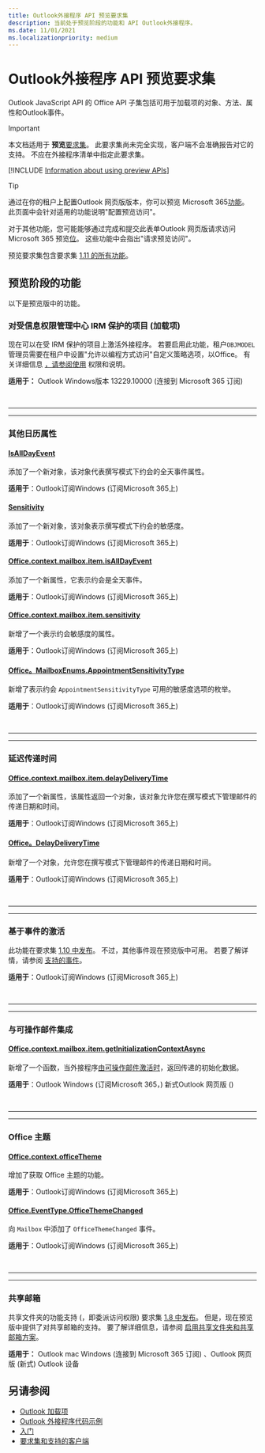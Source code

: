 ```yaml
---
title: Outlook外接程序 API 预览要求集
description: 当前处于预览阶段的功能和 API Outlook外接程序。
ms.date: 11/01/2021
ms.localizationpriority: medium
---
```


# <a name="outlook-add-in-api-preview-requirement-set"></a>Outlook外接程序 API 预览要求集

Outlook JavaScript API 的 Office API 子集包括可用于加载项的对象、方法、属性和Outlook事件。

> [!IMPORTANT]
> 本文档适用于 **预览**[要求集](../../requirement-sets/outlook-api-requirement-sets.md)。 此要求集尚未完全实现，客户端不会准确报告对它的支持。 不应在外接程序清单中指定此要求集。

[!INCLUDE [Information about using preview APIs](../../../includes/using-preview-apis-host.md)]

> [!TIP]
> 通过在你的租户上配置Outlook 网页版版本，你可以预览 Microsoft 365[功能](/microsoft-365/admin/manage/release-options-in-office-365?view=o365-worldwide&preserve-view=true#set-up-the-release-option-in-the-admin-center)。 此页面中会针对适用的功能说明"配置预览访问"。
>
> 对于其他功能，您可能能够通过完成和提交此表单Outlook 网页版请求访问 Microsoft 365 预览[位](https://aka.ms/OWAPreview)。 这些功能中会指出"请求预览访问"。

预览要求集包含要求集 [1.11 的所有功能](../requirement-set-1.11/outlook-requirement-set-1.11.md)。

## <a name="features-in-preview"></a>预览阶段的功能

以下是预览版中的功能。

### <a name="add-in-activation-on-items-protected-by-information-rights-management-irm"></a>对受信息权限管理中心 IRM 保护的项目 (加载项) 

现在可以在受 IRM 保护的项目上激活外接程序。 若要启用此功能，租户`OBJMODEL`管理员需要在租户中设置"允许以编程方式访问"自定义策略选项，以Office。 有关详细信息 [，请参阅使用](/azure/information-protection/configure-usage-rights#usage-rights-and-descriptions) 权限和说明。

**适用于：** Outlook Windows版本 13229.10000 (连接到 Microsoft 365 订阅) 

<br>

---

---

### <a name="additional-calendar-properties"></a>其他日历属性

#### <a name="isalldayevent"></a>[IsAllDayEvent](/javascript/api/outlook/office.isalldayevent?view=outlook-js-preview&preserve-view=true)

添加了一个新对象，该对象代表撰写模式下约会的全天事件属性。

**适用于**：Outlook订阅Windows (订阅Microsoft 365上) 

#### <a name="sensitivity"></a>[Sensitivity](/javascript/api/outlook/office.sensitivity?view=outlook-js-preview&preserve-view=true)

添加了一个新对象，该对象表示撰写模式下约会的敏感度。

**适用于**：Outlook订阅Windows (订阅Microsoft 365上) 

#### <a name="officecontextmailboxitemisalldayevent"></a>[Office.context.mailbox.item.isAllDayEvent](office.context.mailbox.item.md#properties)

添加了一个新属性，它表示约会是全天事件。

**适用于**：Outlook订阅Windows (订阅Microsoft 365上) 

#### <a name="officecontextmailboxitemsensitivity"></a>[Office.context.mailbox.item.sensitivity](office.context.mailbox.item.md#properties)

新增了一个表示约会敏感度的属性。

**适用于**：Outlook订阅Windows (订阅Microsoft 365上) 

#### <a name="officemailboxenumsappointmentsensitivitytype"></a>[Office。MailboxEnums.AppointmentSensitivityType](/javascript/api/outlook/office.mailboxenums.appointmentsensitivitytype?view=outlook-js-preview&preserve-view=true)

新增了表示约会 `AppointmentSensitivityType` 可用的敏感度选项的枚举。

**适用于**：Outlook订阅Windows (订阅Microsoft 365上) 

<br>

---

---

### <a name="delay-delivery-time"></a>延迟传递时间

#### <a name="officecontextmailboxitemdelaydeliverytime"></a>[Office.context.mailbox.item.delayDeliveryTime](office.context.mailbox.item.md#properties)

添加了一个新属性，该属性返回一个对象，该对象允许您在撰写模式下管理邮件的传递日期和时间。

**适用于**：Outlook订阅Windows (订阅Microsoft 365上) 

#### <a name="officedelaydeliverytime"></a>[Office。DelayDeliveryTime](/javascript/api/outlook/office.delaydeliverytime?view=outlook-js-preview&preserve-view=true)

新增了一个对象，允许您在撰写模式下管理邮件的传递日期和时间。

**适用于**：Outlook订阅Windows (订阅Microsoft 365上) 

<br>

---

---

### <a name="event-based-activation"></a>基于事件的激活

此功能在要求集 [1.10 中发布](../requirement-set-1.10/outlook-requirement-set-1.10.md)。 不过，其他事件现在预览版中可用。 若要了解详情，请参阅 [支持的事件](../../../outlook/autolaunch.md#supported-events)。

**适用于**：Outlook订阅Windows (订阅Microsoft 365上) 

<br>

---

---

### <a name="integration-with-actionable-messages"></a>与可操作邮件集成

#### <a name="officecontextmailboxitemgetinitializationcontextasync"></a>[Office.context.mailbox.item.getInitializationContextAsync](office.context.mailbox.item.md#methods)

新增了一个函数，当外接程序[由可操作邮件激活时](/outlook/actionable-messages/invoke-add-in-from-actionable-message)，返回传递的初始化数据。

**适用于**：Outlook Windows (订阅Microsoft 365，) 新式Outlook 网页版 () 

<br>

---

---

### <a name="office-theme"></a>Office 主题

#### <a name="officecontextofficetheme"></a>[Office.context.officeTheme](/javascript/api/office/office.context?view=outlook-js-preview&preserve-view=true#office-office-context-officetheme-member)

增加了获取 Office 主题的功能。

**适用于**：Outlook订阅Windows (订阅Microsoft 365上) 

#### <a name="officeeventtypeofficethemechanged"></a>[Office.EventType.OfficeThemeChanged](/javascript/api/office/office.eventtype?view=outlook-js-preview&preserve-view=true)

向 `Mailbox` 中添加了 `OfficeThemeChanged` 事件。

**适用于**：Outlook订阅Windows (订阅Microsoft 365上) 

<br>

---

---

### <a name="shared-mailboxes"></a>共享邮箱

共享文件夹的功能支持 (，即委派访问权限) 要求集 [1.8 中发布](../requirement-set-1.8/outlook-requirement-set-1.8.md)。 但是，现在预览版中提供了对共享邮箱的支持。 要了解详细信息，请参阅 [启用共享文件夹和共享邮箱方案](../../../outlook/delegate-access.md)。

**适用于：** Outlook mac Windows (连接到 Microsoft 365 订阅) 、Outlook 网页版 (新式) Outlook 设备

## <a name="see-also"></a>另请参阅

- [Outlook 加载项](../../../outlook/outlook-add-ins-overview.md)
- [Outlook 外接程序代码示例](https://developer.microsoft.com/outlook/gallery/?filterBy=Outlook,Samples,Add-ins)
- [入门](../../../quickstarts/outlook-quickstart.md)
- [要求集和支持的客户端](../../requirement-sets/outlook-api-requirement-sets.md)
